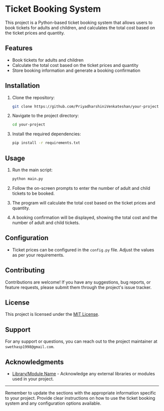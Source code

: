 # Ticket Booking System

This project is a Python-based ticket booking system that allows users to book tickets for adults and children, and calculates the total cost based on the ticket prices and quantity.

## Features

- Book tickets for adults and children
- Calculate the total cost based on the ticket prices and quantity
- Store booking information and generate a booking confirmation

## Installation

1. Clone the repository:

   ```bash
   git clone https://github.com/PriyadharshiniVenkateshan/your-project.git
   ```

2. Navigate to the project directory:

   ```bash
   cd your-project
   ```

3. Install the required dependencies:

   ```bash
   pip install -r requirements.txt
   ```

## Usage

1. Run the main script:

   ```bash
   python main.py
   ```

2. Follow the on-screen prompts to enter the number of adult and child tickets to be booked.

3. The program will calculate the total cost based on the ticket prices and quantity.

4. A booking confirmation will be displayed, showing the total cost and the number of adult and child tickets.

## Configuration

- Ticket prices can be configured in the `config.py` file. Adjust the values as per your requirements.

## Contributing

Contributions are welcome! If you have any suggestions, bug reports, or feature requests, please submit them through the project's issue tracker.

## License

This project is licensed under the [MIT License](LICENSE).

## Support

For any support or questions, you can reach out to the project maintainer at `swethasp1998@gmail.com`.

## Acknowledgments

- [Library/Module Name](https://github.com/author/library) - Acknowledge any external libraries or modules used in your project.

---

Remember to update the sections with the appropriate information specific to your project. Provide clear instructions on how to use the ticket booking system and any configuration options available.
